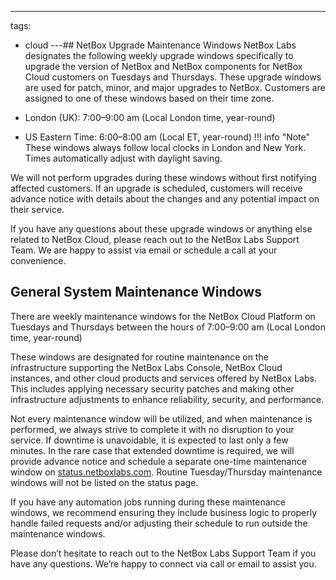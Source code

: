 ---
tags:
  - cloud
---## NetBox Upgrade Maintenance Windows
NetBox Labs designates the following weekly upgrade windows specifically to upgrade the version of NetBox and NetBox components for NetBox Cloud customers on Tuesdays and Thursdays. These upgrade windows are used for patch, minor, and major upgrades to NetBox. Customers are assigned to one of these windows based on their time zone.

- London (UK): 7:00–9:00 am (Local London time, year-round)
- US Eastern Time: 6:00–8:00 am (Local ET, year-round)
!!! info "Note"
    These windows always follow local clocks in London and New York. Times automatically adjust with daylight saving.

We will not perform upgrades during these windows without first notifying affected customers. If an upgrade is scheduled, customers will receive advance notice with details about the changes and any potential impact on their service.

If you have any questions about these upgrade windows or anything else related to NetBox Cloud, please reach out to the NetBox Labs Support Team. We are happy to assist via email or schedule a call at your convenience.


## General System Maintenance Windows
There are weekly maintenance windows for the NetBox Cloud Platform on Tuesdays and Thursdays between the hours of 7:00–9:00 am (Local London time, year-round)

These windows are designated for routine maintenance on the infrastructure supporting the NetBox Labs Console, NetBox Cloud instances, and other cloud products and services offered by NetBox Labs. This includes applying necessary security patches and making other infrastructure adjustments to enhance reliability, security, and performance.

Not every maintenance window will be utilized, and when maintenance is performed, we always strive to complete it with no disruption to your service. If downtime is unavoidable, it is expected to last only a few minutes. In the rare case that extended downtime is required, we will provide advance notice and schedule a separate one-time maintenance window on [status.netboxlabs.com]( https://status.netboxlabs.com/). Routine Tuesday/Thursday maintenance windows will not be listed on the status page.

If you have any automation jobs running during these maintenance windows, we recommend ensuring they include business logic to properly handle failed requests and/or adjusting their schedule to run outside the maintenance windows.

Please don’t hesitate to reach out to the NetBox Labs Support Team if you have any questions. We’re happy to connect via call or email to assist you.
